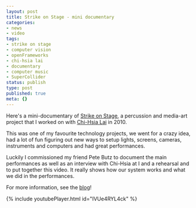 ```yaml
---
layout: post
title: Strike on Stage - mini documentary
categories:
- news
- video
tags:
- strike on stage
- computer vision
- openFrameworks
- chi-hsia lai
- documentary
- computer music
- SuperCollider
status: publish
type: post
published: true
meta: {}
---
```


Here's a mini-documentary of [Strike on Stage](http://strikeonstage.posterous.com), a percussion and media-art project that I worked on with [Chi-Hsia Lai](http://laichisia.com) in 2010.

This was one of my favourite technology projects, we went for a crazy idea, had a lot of fun figuring out new ways to setup lights, screens, cameras, instruments and computers and had great performances.

Luckily I commissioned my friend Pete Butz to document the main performances as well as an interview with Chi-Hsia at I and a rehearsal and to put together this video. It really shows how our system works and what we did in the performances.

For more information, see the [blog](http://strikeonstage.posterous.com)!

<!-- https://youtu.be/IVUe4RYL4ck -->
{% include youtubePlayer.html id="IVUe4RYL4ck" %}